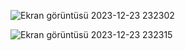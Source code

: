![Ekran görüntüsü 2023-12-23 232302](https://github.com/Erkanerikci/MedipetOdevi/assets/114212499/18d855a5-54ed-45ac-8ea9-2b7ef12e595a)


![Ekran görüntüsü 2023-12-23 232315](https://github.com/Erkanerikci/MedipetOdevi/assets/114212499/7a318160-4558-412d-b5c2-941caa2126c7)
